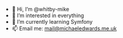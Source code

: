 - 👋 Hi, I’m @whitby-mike
- 👀 I’m interested in everything
- 🌱 I’m currently learning Symfony
- 📫 Email me: mail@michaeledwards.me.uk

<!---
whitby-mike/whitby-mike is a ✨ special ✨ repository because its `README.md` (this file) appears on your GitHub profile.
You can click the Preview link to take a look at your changes.
--->
